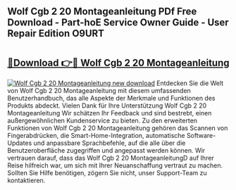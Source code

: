 ## Wolf Cgb 2 20 Montageanleitung PDf Free Download - Part-hoE Service Owner Guide - User Repair Edition O9URT

# <h2><a href="http://df6vqd.blite.top/?on=Wolf+Cgb+2+20+Montageanleitung">🔗Download 👉🔴 Wolf Cgb 2 20 Montageanleitung</a></h2>

[![Wolf Cgb 2 20 Montageanleitung new download](https://i.imgur.com/lujVjoI.png)](http://df6vqd.blite.top/?on=Wolf+Cgb+2+20+Montageanleitung)
Entdecken Sie die Welt von Wolf Cgb 2 20 Montageanleitung mit diesem umfassenden Benutzerhandbuch, das alle Aspekte der Merkmale und Funktionen des Produkts abdeckt. Vielen Dank für Ihre Unterstützung Wolf Cgb 2 20 Montageanleitung Wir schätzen Ihr Feedback und sind bestrebt, einen außergewöhnlichen Kundenservice zu bieten. Zu den erweiterten Funktionen von Wolf Cgb 2 20 Montageanleitung gehören das Scannen von Fingerabdrücken, die Smart-Home-Integration, automatische Software-Updates und anpassbare Sprachbefehle, auf die alle über die Benutzeroberfläche zugegriffen und angepasst werden können. Wir vertrauen darauf, dass das Wolf Cgb 2 20 MontageanleitungD auf Ihrer Reise hilfreich war, um sich mit Ihrer Neuanschaffung vertraut zu machen. Sollten Sie Hilfe benötigen, zögern Sie nicht, unser Support-Team zu kontaktieren.
